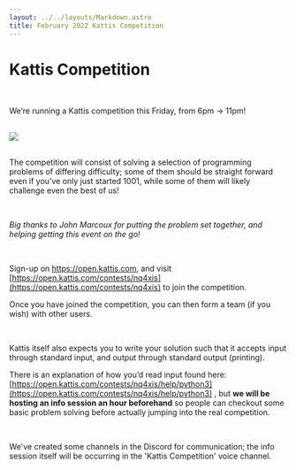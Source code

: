 ```yaml
---
layout: ../../layouts/Markdown.astro
title: February 2022 Kattis Competition
---
```


# Kattis Competition

<br />

We’re running a Kattis competition this Friday, from 6pm → 11pm!

<img style="max-width: 10rem; margin: 1rem auto;" src="https://open.kattis.com/images/kattis/judge.png">

The competition will consist of solving a selection of programming problems of differing difficulty; some of them should be straight forward even if you’ve only just started 1001, while some of them will likely challenge even the best of us!

<br />

_Big thanks to John Marcoux for putting the problem set together, and helping getting this event on the go!_

<br />

Sign-up on https://open.kattis.com, and visit [https://open.kattis.com/contests/nq4xis](https://open.kattis.com/contests/nq4xis) to join the competition.

Once you have joined the competition, you can then form a team (if you wish) with other users.

<br />

Kattis itself also expects you to write your solution such that it accepts input through standard input, and output through standard output (printing).

There is an explanation of how you’d read input found here: [https://open.kattis.com/contests/nq4xis/help/python3](https://open.kattis.com/contests/nq4xis/help/python3) , but **we will be hosting an info session an hour beforehand** so people can checkout some basic problem solving before actually jumping into the real competition.

<br />

We've created some channels in the Discord for communication; the info session itself will be occurring in the 'Kattis Competition' voice channel.

<br />
